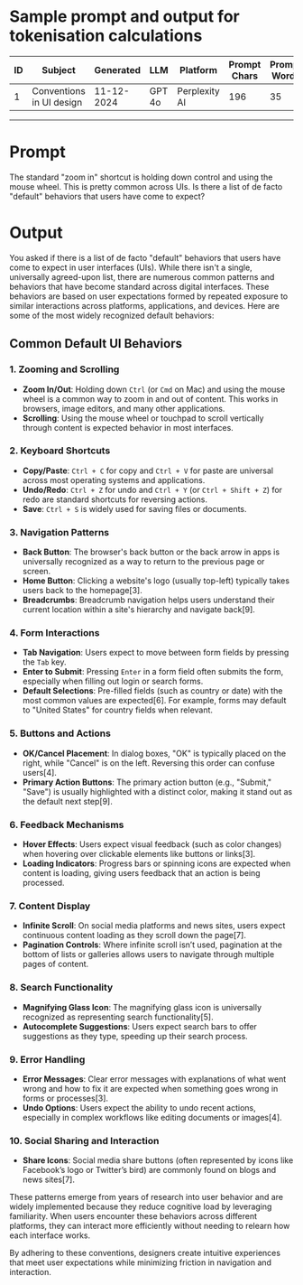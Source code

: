 # Sample prompt and output for tokenisation calculations

| ID | Subject                   | Generated  | LLM    | Platform      | Prompt Chars | Prompt Words | Output Chars | Output Words | Total Chars | Total Words |
|----|---------------------------|------------|--------|---------------|--------------|--------------|--------------|--------------|-------------|-------------|
| 1  | Conventions in UI design   | 11-12-2024 | GPT 4o | Perplexity AI | 196          | 35           | 4334         | 672          | 4530        | 707          |



---

# Prompt

The standard "zoom in" shortcut is holding down control and using the mouse wheel. This is pretty common across UIs. Is there a list of de facto "default" behaviors that users have come to expect?

# Output

You asked if there is a list of de facto "default" behaviors that users have come to expect in user interfaces (UIs). While there isn't a single, universally agreed-upon list, there are numerous common patterns and behaviors that have become standard across digital interfaces. These behaviors are based on user expectations formed by repeated exposure to similar interactions across platforms, applications, and devices. Here are some of the most widely recognized default behaviors:

## Common Default UI Behaviors

### 1. Zooming and Scrolling

- **Zoom In/Out**: Holding down `Ctrl` (or `Cmd` on Mac) and using the mouse wheel is a common way to zoom in and out of content. This works in browsers, image editors, and many other applications.
- **Scrolling**: Using the mouse wheel or touchpad to scroll vertically through content is expected behavior in most interfaces.

### 2. Keyboard Shortcuts

- **Copy/Paste**: `Ctrl + C` for copy and `Ctrl + V` for paste are universal across most operating systems and applications.
- **Undo/Redo**: `Ctrl + Z` for undo and `Ctrl + Y` (or `Ctrl + Shift + Z`) for redo are standard shortcuts for reversing actions.
- **Save**: `Ctrl + S` is widely used for saving files or documents.

### 3. Navigation Patterns

- **Back Button**: The browser's back button or the back arrow in apps is universally recognized as a way to return to the previous page or screen.
- **Home Button**: Clicking a website's logo (usually top-left) typically takes users back to the homepage\[3].
- **Breadcrumbs**: Breadcrumb navigation helps users understand their current location within a site's hierarchy and navigate back\[9].

### 4. Form Interactions

- **Tab Navigation**: Users expect to move between form fields by pressing the `Tab` key.
- **Enter to Submit**: Pressing `Enter` in a form field often submits the form, especially when filling out login or search forms.
- **Default Selections**: Pre-filled fields (such as country or date) with the most common values are expected\[6]. For example, forms may default to "United States" for country fields when relevant.

### 5. Buttons and Actions

- **OK/Cancel Placement**: In dialog boxes, "OK" is typically placed on the right, while "Cancel" is on the left. Reversing this order can confuse users\[4].
- **Primary Action Buttons**: The primary action button (e.g., "Submit," "Save") is usually highlighted with a distinct color, making it stand out as the default next step\[9].

### 6. Feedback Mechanisms

- **Hover Effects**: Users expect visual feedback (such as color changes) when hovering over clickable elements like buttons or links\[3].
- **Loading Indicators**: Progress bars or spinning icons are expected when content is loading, giving users feedback that an action is being processed.

### 7. Content Display

- **Infinite Scroll**: On social media platforms and news sites, users expect continuous content loading as they scroll down the page\[7].
- **Pagination Controls**: Where infinite scroll isn’t used, pagination at the bottom of lists or galleries allows users to navigate through multiple pages of content.

### 8. Search Functionality

- **Magnifying Glass Icon**: The magnifying glass icon is universally recognized as representing search functionality\[5].
- **Autocomplete Suggestions**: Users expect search bars to offer suggestions as they type, speeding up their search process.

### 9. Error Handling

- **Error Messages**: Clear error messages with explanations of what went wrong and how to fix it are expected when something goes wrong in forms or processes\[3].
- **Undo Options**: Users expect the ability to undo recent actions, especially in complex workflows like editing documents or images\[4].

### 10. Social Sharing and Interaction

- **Share Icons**: Social media share buttons (often represented by icons like Facebook’s logo or Twitter’s bird) are commonly found on blogs and news sites\[7].

These patterns emerge from years of research into user behavior and are widely implemented because they reduce cognitive load by leveraging familiarity. When users encounter these behaviors across different platforms, they can interact more efficiently without needing to relearn how each interface works.

By adhering to these conventions, designers create intuitive experiences that meet user expectations while minimizing friction in navigation and interaction.
